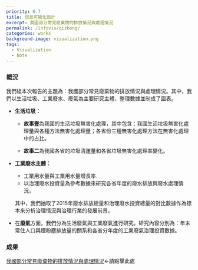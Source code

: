 ```yaml
---
priority: 0.7
title: 信息可視化設計
excerpt: 我國部分常見廢棄物的排放情況與處理情況
permalink: /infovis/qizhong/
categories: works
background-image: visualization.png
tags:
  - Visualization
  - Note
---
```



### 概況

我們組本次報告的主題為：我國部分常見廢棄物的排放情況與處理情況。其中，我們以生活垃圾、工業廢水、廢氣為主要研究主體，整理數據並制成了圖表。

- **生活垃圾：**

   - **故事壹**為我國的生活垃圾無害化處理，其中包含：我國生活垃圾無害化處理量與各種方法無害化處理量；各省份三種無害化處理方法在無害化處理中的占比。

   - **故事二**為我國各省的垃圾清運量和各省垃圾無害化處理率變化。

 
- **工業廢水主體：**

   - 工業用水量與工業用水量增長率.
   - 以治理廢水投資量為參考數據來研究各省年度的廢水排放與廢水處理情況。
   
   其中，我們抽取了2015年廢水排放總量和治理廢水投資總量的對比數據作為標本來分析治理情況與治理行業的發展前景。

 
- 在**廢氣**方面，我們分為生活廢氣與工業廢氣進行研究。研究內容分別為：年末常住人口與煙粉塵排放量的關系和各省分年度的工業廢氣治理投資數據。

### 成果

[我國部分常見廢棄物的排放情況與處理情況](https://yejiejie.github.io/the-middle-project/index.html)←請點擊此處
